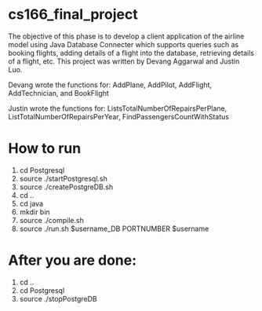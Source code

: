 # cs166_final_project

The objective of this phase is to develop a client application of the airline model using Java Database Connecter which 
supports queries such as booking flights, adding details of a flight into the database, retrieving details of a flight, etc.
This project was written by Devang Aggarwal and Justin Luo.

Devang wrote the functions for: AddPlane, AddPilot, AddFlight, AddTechnician, and BookFlight

Justin wrote the functions for: ListsTotalNumberOfRepairsPerPlane, ListTotalNumberOfRepairsPerYear, FindPassengersCountWithStatus

# How to run

1. cd Postgresql
2. source ./startPostgresql.sh
3. source ./createPostgreDB.sh
4. cd ..
5. cd java
6. mkdir bin
7. source ./compile.sh
8. source ./run.sh $username_DB PORTNUMBER $username

# After you are done:
1. cd ..
2. cd Postgresql
3. source ./stopPostgreDB





